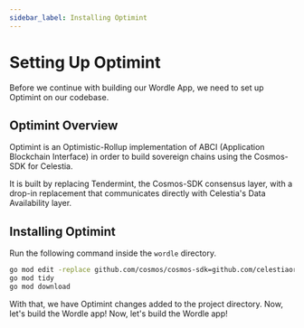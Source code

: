 ```yaml
---
sidebar_label: Installing Optimint
---
```


# Setting Up Optimint

Before we continue with building our Wordle App, we need to set up Optimint on our codebase.

## Optimint Overview

Optimint is an Optimistic-Rollup implementation of ABCI (Application Blockchain Interface) in order to build sovereign chains using the Cosmos-SDK for Celestia.

It is built by replacing Tendermint, the Cosmos-SDK consensus layer, with a drop-in replacement that communicates directly with Celestia's Data Availability layer.

## Installing Optimint

Run the following command inside the `wordle` directory.

```sh
go mod edit -replace github.com/cosmos/cosmos-sdk=github.com/celestiaorg/cosmos-sdk@v0.45.4-optimint-v0.3.4
go mod tidy
go mod download
```

With that, we have Optimint changes added to the project directory. Now, let's build the Wordle app! Now, let's build the Wordle app!
